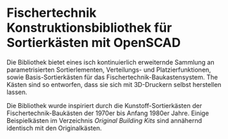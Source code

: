# Fischertechnik Konstruktionsbibliothek für Sortierkästen mit OpenSCAD
Die Bibliothek bietet eines isch kontinuierlich erweiternde Sammlung an parametrisierten Sortierlementen, Verteilungs- und Platzierfunktionen, sowie Basis-Sortierkästen für das Fischertechnik-Baukastensystem. The Kästen sind so entworfen, dass sie sich mit 3D-Druckern selbst herstellen lassen.

Die Bibliothek wurde inspiriert durch die Kunstoff-Sortierkästen der Fischertechnik-Baukästen der 1970er bis Anfang 1980er Jahre. Einige Beispielkästen im Verzeichnis *Original Building Kits* sind annähernd identisch mit den Originalkästen.
